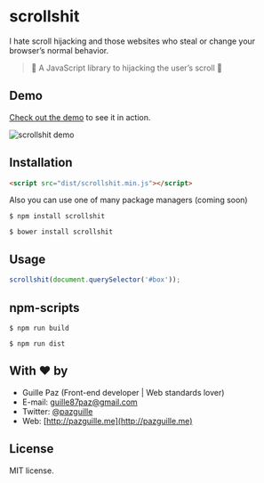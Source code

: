 # scrollshit

I hate scroll hijacking and those websites who steal or change your browser’s normal behavior.

> 💩 A JavaScript library to hijacking the user’s scroll 💩

## Demo

[Check out the demo](https://pazguille.github.io/scrollshit/) to see it in action.

<img src="" alt="scrollshit demo">

## Installation

```html
<script src="dist/scrollshit.min.js"></script>
```

Also you can use one of many package managers (coming soon)

    $ npm install scrollshit

    $ bower install scrollshit

## Usage

```js
scrollshit(document.querySelector('#box'));
```

## npm-scripts

```
$ npm run build
```

```
$ npm run dist
```

## With ❤ by

- Guille Paz (Front-end developer | Web standards lover)
- E-mail: [guille87paz@gmail.com](mailto:guille87paz@gmail.com)
- Twitter: [@pazguille](http://twitter.com/pazguille)
- Web: [http://pazguille.me](http://pazguille.me)

## License

MIT license.